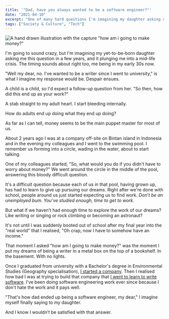```yaml
---
title: '"Dad, have you always wanted to be a software engineer?"'
date: "2021-04-10"
excerpt: "One of many hard questions I'm imagining my daughter asking me in the future..."
tags: ["Society & Culture", "Tech"]
---
```


![A hand drawn illustration with the capture "how am i going to make money?"](/images/how-am-i-going-to-make-money-nickang.PNG)

I'm going to sound crazy, but I'm imagining my yet-to-be-born daughter asking me this question in a few years, and it plunging me into a mid-life crisis. The timing sounds about right too, me being in my early 30s now.

"Well my dear, no. I've wanted to be a writer since I went to university," is what I imagine my response would be. Despair ensues.

A child is a child, so I'd expect a follow-up question from her. "So then, how did this end up as your work?"

A stab straight to my adult heart. I start bleeding internally.

How do adults end up doing what they end up doing?

As far as I can tell, money seems to be the main puppet master for most of us.

About 2 years ago I was at a company off-site on Bintan island in Indonesia and in the evening my colleagues and I went to the swimming pool. I remember us forming into a circle, wading in the water, about to start talking.

One of my colleagues started, "So, what would you do if you didn't have to worry about money?" We went around the circle in the middle of the pool, answering this bloody difficult question.

It's a difficult question because each of us in that pool, having grown up, has had to learn to give up pursuing our dreams. Right after we're done with school, people around us just started expecting us to find work. *Don’t be an unemployed bum. You’ve studied enough, time to get to work.*

But what if we haven’t had enough time to explore the work of our dreams? Like writing or singing or rock climbing or becoming an astronaut?

It's not until I was suddenly booted out of school after my final year into the "real world" that I realised, "Oh crap, now I have to somehow have an income."

That moment I asked "how am I going to make money?" was the moment I put my dreams of being a writer in a metal box on the top of a bookshelf. In the basement. With no lights.

Once I graduated from university with a Bachelor's degree in Environmental Studies (Geography specialisation), [I started a company](/2016-03-12-hardware-startup-why-shelf/). Then I realised how bad I was at trying to build that company that [I went to learn to write software](/2016-08-15-entering-digital-jungle/). I’ve been doing software engineering work ever since because I don't hate the work and it pays well.

"That's how dad ended up being a software engineer, my dear," I imagine myself finally saying to my daughter.

And I know I wouldn’t be satisfied with that answer.